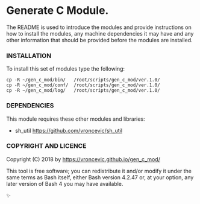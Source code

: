 # Generate C Module.

The README is used to introduce the modules and provide instructions on
how to install the modules, any machine dependencies it may have and any
other information that should be provided before the modules are installed.

### INSTALLATION

To install this set of modules type the following:

```
cp -R ~/gen_c_mod/bin/   /root/scripts/gen_c_mod/ver.1.0/
cp -R ~/gen_c_mod/conf/  /root/scripts/gen_c_mod/ver.1.0/
cp -R ~/gen_c_mod/log/   /root/scripts/gen_c_mod/ver.1.0/
```

### DEPENDENCIES

This module requires these other modules and libraries:

* sh_util https://github.com/vroncevic/sh_util

### COPYRIGHT AND LICENCE

Copyright (C) 2018 by https://vroncevic.github.io/gen_c_mod/

This tool is free software; you can redistribute it and/or modify
it under the same terms as Bash itself, either Bash version 4.2.47 or,
at your option, any later version of Bash 4 you may have available.

:sparkles:

